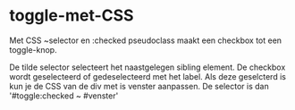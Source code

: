 # toggle-met-CSS
Met CSS ~selector en :checked pseudoclass maakt een checkbox tot een toggle-knop.

De tilde selector selecteert het naastgelegen sibling element.
De checkbox wordt geselecteerd of gedeselecteerd met het label.
Als deze geselcterd is kun je de CSS van de div met is venster aanpassen.
De selector is dan '#toggle:checked ~ #venster' 
